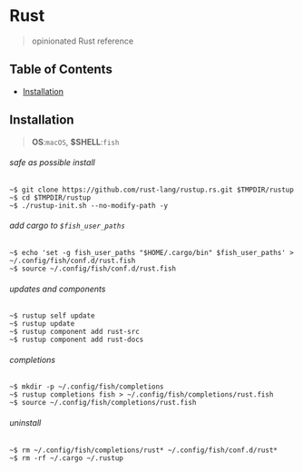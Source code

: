# Rust
> opinionated Rust reference

## **Table of Contents**

- [Installation](#installation)

## Installation
> **OS**:`macOS`, **$SHELL**:`fish`

###### safe as possible install
```
~$ git clone https://github.com/rust-lang/rustup.rs.git $TMPDIR/rustup
~$ cd $TMPDIR/rustup
~$ ./rustup-init.sh --no-modify-path -y
```

###### add cargo to `$fish_user_paths`
```
~$ echo 'set -g fish_user_paths "$HOME/.cargo/bin" $fish_user_paths' > ~/.config/fish/conf.d/rust.fish
~$ source ~/.config/fish/conf.d/rust.fish
```

###### updates and components
```
~$ rustup self update
~$ rustup update
~$ rustup component add rust-src
~$ rustup component add rust-docs
```

###### completions
```
~$ mkdir -p ~/.config/fish/completions
~$ rustup completions fish > ~/.config/fish/completions/rust.fish
~$ source ~/.config/fish/completions/rust.fish
```

###### uninstall
```
~$ rm ~/.config/fish/completions/rust* ~/.config/fish/conf.d/rust*
~$ rm -rf ~/.cargo ~/.rustup
```
